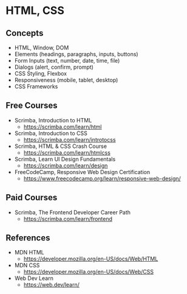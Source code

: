 # HTML, CSS

## Concepts

- HTML, Window, DOM
- Elements (headings, paragraphs, inputs, buttons)
- Form Inputs (text, number, date, time, file)
- Dialogs (alert, confirm, prompt)
- CSS Styling, Flexbox
- Responsiveness (mobile, tablet, desktop)
- CSS Frameworks

## Free Courses

- Scrimba, Introduction to HTML
  - <https://scrimba.com/learn/html>
- Scrimba, Introduction to CSS
  - <https://scrimba.com/learn/introtocss>
- Scrimba, HTML & CSS Crash Course
  - <https://scrimba.com/learn/htmlcss>
- Scrimba, Learn UI Design Fundamentals
  - <https://scrimba.com/learn/design>
- FreeCodeCamp, Responsive Web Design Certification
  - <https://www.freecodecamp.org/learn/responsive-web-design/>

## Paid Courses

- Scrimba, The Frontend Developer Career Path
  - <https://scrimba.com/learn/frontend>

## References

- MDN HTML
  - <https://developer.mozilla.org/en-US/docs/Web/HTML>
- MDN CSS
  - <https://developer.mozilla.org/en-US/docs/Web/CSS>
- Web Dev Learn
  - <https://web.dev/learn/>